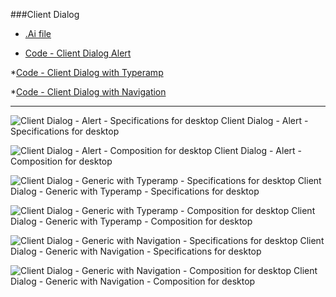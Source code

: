 ###Client Dialog
* [.Ai file](https://github.com/OfficeDev/Office-Add-in-UX-Design-Patterns/blob/master/Patterns/Source%20Files/Client_Dialog.ai?raw=true)


* [Code - Client Dialog Alert](https://github.com/OfficeDev/Office-Add-in-UX-Design-Patterns-Code/tree/master/templates/dialog/alert)


*[Code - Client Dialog with Typeramp](https://github.com/OfficeDev/Office-Add-in-UX-Design-Patterns-Code/tree/master/templates/dialog/typeramp)


*[Code - Client Dialog with Navigation](https://github.com/OfficeDev/Office-Add-in-UX-Design-Patterns-Code/tree/master/templates/dialog/navigation)
***

![Client Dialog - Alert - Specifications for desktop](https://raw.githubusercontent.com/OfficeDev/Office-Add-in-UX-Design-Patterns/master/Patterns/Assets/Client_Dialog/Client_Dialog_Desktop%20Task%20Pane%20Callouts.png)
Client Dialog - Alert - Specifications for desktop 


![Client Dialog - Alert - Composition for desktop](https://raw.githubusercontent.com/OfficeDev/Office-Add-in-UX-Design-Patterns/master/Patterns/Assets/Client_Dialog/Client_Dialog_Desktop%20Task%20Pane.png)
Client Dialog - Alert - Composition for desktop


![Client Dialog - Generic with Typeramp - Specifications for desktop](https://raw.githubusercontent.com/OfficeDev/Office-Add-in-UX-Design-Patterns/master/Patterns/Assets/Client_Dialog/Client_Dialog_Desktop%20Content%20Window%20Callouts.png)
Client Dialog - Generic with Typeramp  - Specifications for desktop

![Client Dialog - Generic with Typeramp  - Composition for desktop](https://raw.githubusercontent.com/OfficeDev/Office-Add-in-UX-Design-Patterns/master/Patterns/Assets/Client_Dialog/ClientDialog_Alert-06.png)
Client Dialog - Generic with Typeramp  - Composition for desktop


![Client Dialog - Generic with Navigation - Specifications for desktop](https://raw.githubusercontent.com/OfficeDev/Office-Add-in-UX-Design-Patterns/master/Patterns/Assets/Client_Dialog/Client_Dialog_Desktop%20Content%20Window.png)
Client Dialog - Generic with Navigation - Specifications for desktop


![Client Dialog - Generic with Navigation - Composition for desktop](https://raw.githubusercontent.com/OfficeDev/Office-Add-in-UX-Design-Patterns/master/Patterns/Assets/Client_Dialog/ClientDialog_Alert-07.png)
Client Dialog - Generic with Navigation - Composition for desktop
